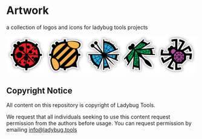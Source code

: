 # Artwork
a collection of logos and icons for ladybug tools projects

![Image of Ladybug Tools](https://github.com/ladybug-tools/artwork/raw/master/logos/all_bugs_border.png)

## Copyright Notice
All content on this repository is copyright of Ladybug Tools.

We request that all individuals seeking to use this content request permission
from the authors before usage.
You can request permission by emailing [info@ladybug.tools](mailto:info@ladybug.tools)
